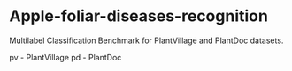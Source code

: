 # Apple-foliar-diseases-recognition
Multilabel Classification Benchmark for PlantVillage and PlantDoc datasets.

pv - PlantVillage
pd - PlantDoc
